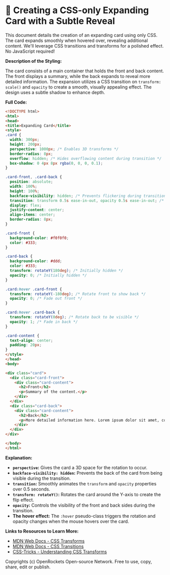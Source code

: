# 🐞 Creating a CSS-only Expanding Card with a Subtle Reveal


This document details the creation of an expanding card using only CSS.  The card expands smoothly when hovered over, revealing additional content. We'll leverage CSS transitions and transforms for a polished effect. No JavaScript required!

**Description of the Styling:**

The card consists of a main container that holds the front and back content.  The front displays a summary, while the back expands to reveal more detailed information. The expansion utilizes a CSS transition on `transform: scale()` and `opacity` to create a smooth, visually appealing effect.  The design uses a subtle shadow to enhance depth.

**Full Code:**

```html
<!DOCTYPE html>
<html>
<head>
<title>Expanding Card</title>
<style>
.card {
  width: 300px;
  height: 200px;
  perspective: 1000px; /* Enables 3D transforms */
  border-radius: 8px;
  overflow: hidden; /* Hides overflowing content during transition */
  box-shadow: 0 4px 8px rgba(0, 0, 0, 0.1);
}

.card-front, .card-back {
  position: absolute;
  width: 100%;
  height: 100%;
  backface-visibility: hidden; /* Prevents flickering during transition */
  transition: transform 0.5s ease-in-out, opacity 0.5s ease-in-out; /* Smooth transition */
  display: flex;
  justify-content: center;
  align-items: center;
  border-radius: 8px;
}

.card-front {
  background-color: #f0f0f0;
  color: #333;
}

.card-back {
  background-color: #ddd;
  color: #333;
  transform: rotateY(180deg); /* Initially hidden */
  opacity: 0; /* Initially hidden */
}

.card:hover .card-front {
  transform: rotateY(-180deg); /* Rotate front to show back */
  opacity: 0; /* Fade out front */
}

.card:hover .card-back {
  transform: rotateY(0deg); /* Rotate back to be visible */
  opacity: 1; /* Fade in back */
}

.card-content {
  text-align: center;
  padding: 20px;
}
</style>
</head>
<body>

<div class="card">
  <div class="card-front">
    <div class="card-content">
      <h2>Front</h2>
      <p>Summary of the content.</p>
    </div>
  </div>
  <div class="card-back">
    <div class="card-content">
      <h2>Back</h2>
      <p>More detailed information here. Lorem ipsum dolor sit amet, consectetur adipiscing elit. Sed do eiusmod tempor incididunt ut labore et dolore magna aliqua.</p>
    </div>
  </div>
</div>

</body>
</html>
```


**Explanation:**

* **`perspective`:**  Gives the card a 3D space for the rotation to occur.
* **`backface-visibility: hidden`:** Prevents the back of the card from being visible during the transition.
* **`transition`:**  Smoothly animates the `transform` and `opacity` properties over 0.5 seconds.
* **`transform: rotateY()`:** Rotates the card around the Y-axis to create the flip effect.
* **`opacity`:** Controls the visibility of the front and back sides during the transition.
* **The hover effect:**  The `:hover` pseudo-class triggers the rotation and opacity changes when the mouse hovers over the card.


**Links to Resources to Learn More:**

* [MDN Web Docs - CSS Transforms](https://developer.mozilla.org/en-US/docs/Web/CSS/transform)
* [MDN Web Docs - CSS Transitions](https://developer.mozilla.org/en-US/docs/Web/CSS/transition)
* [CSS-Tricks - Understanding CSS Transforms](https://css-tricks.com/almanac/properties/t/transform/)


Copyrights (c) OpenRockets Open-source Network. Free to use, copy, share, edit or publish.

